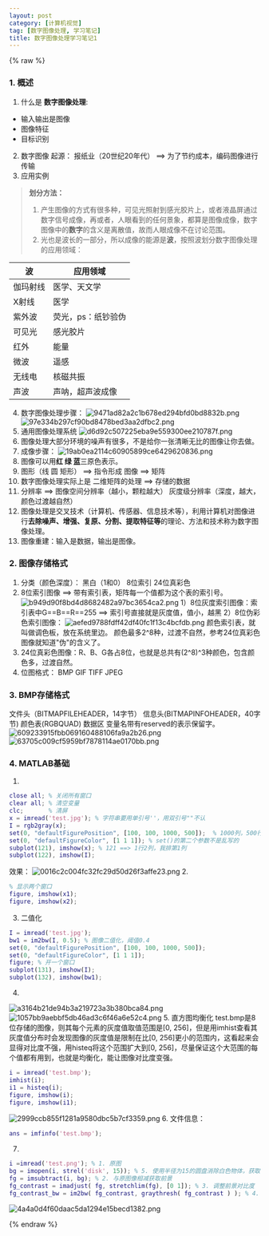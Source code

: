 ```yaml
---
layout: post
category: [计算机视觉]
tag: [数字图像处理, 学习笔记]
title: 数字图像处理学习笔记1
---
```

{% raw %}

### 1. 概述
1. 什么是 **数字图像处理**:
* 输入输出是图像
* 图像特征
* 目标识别
2. 数字图像 起源：
报纸业（20世纪20年代） ==> 为了节约成本，编码图像进行传输
3. 应用实例
> **划分方法：**
> 1. 产生图像的方式有很多种，可见光照射到感光胶片上，或者液晶屏通过数字信号成像，再或者，人眼看到的任何景象，都算是图像成像，数字图像中的**数字**的含义是离散值，故而人眼成像不在讨论范围。
> 2. 光也是波长的一部分，所以成像的能源是**波**，按照波划分数字图像处理的应用领域：

| 波 | 应用领域 |
| --- | --- |
| 伽玛射线 | 医学、天文学 |
| X射线 | 医学 |
| 紫外波 | 荧光，ps：纸钞验伪 |
| 可见光 | 感光胶片 |
| 红外 | 能量 |
| 微波 | 遥感 |
| 无线电 | 核磁共振 |
| 声波 | 声呐，超声波成像 |
4. 数字图像处理步骤：
![9471ad82a2c1b678ed294bfd0bd8832b.png](/assets/images/image-processing-study-note/Image1.png)
![97e334b297cf90bd8478bed3aa2dfbc2.png](/assets/images/image-processing-study-note/Image2.png)
5. 通用图像处理系统
![d6d92c507225eba9e559300ee210787f.png](/assets/images/image-processing-study-note/Image3.png)
6. 图像处理大部分环境的噪声有很多，不是给你一张清晰无比的图像让你去做。
7. 成像步骤：
![19ab0ea2114c60905899ce6429620836.png](/assets/images/image-processing-study-note/Image4.png)
8. 图像可以用**红 绿 蓝**三原色表示。
9. 图形（线 圆 矩形） ==> 指令形成
图像 ==> 矩阵
10. 数字图像处理实际上是 二维矩阵的处理 ==> 存储的数据
11. 分辨率 ==> 图像空间分辨率（越小，颗粒越大） 灰度级分辨率（深度，越大，颜色过渡越自然）
12. 图像处理是交叉技术（计算机、传感器、信息技术等），利用计算机对图像进行**去除噪声、增强、复原、分割、提取特征等**的理论、方法和技术称为数字图像处理。
13. 图像重建：输入是数据，输出是图像。
### 2. 图像存储格式
1. 分类（颜色深度）：
黑白（1和0） 8位索引 24位真彩色
2. 8位索引图像 ==> 带有索引表，矩阵每一个值都为这个表的索引号。
![b949d90f8bd4d8682482a97bc3654ca2.png](/assets/images/image-processing-study-note/Image5.png)
1）8位灰度索引图像：索引表中G==B==R==255 ==> 索引号直接就是灰度值，值小，越黑
2）8位伪彩色索引图像：
![aefed9788fdff42df40fc1f13c4bcfdb.png](/assets/images/image-processing-study-note/Image6.png)
颜色索引表，就叫做调色板，放在系统里边。
颜色最多2^8种，过渡不自然，参考24位真彩色图像就知道"伪"的含义了。
3. 24位真彩色图像：R、B、G各占8位，也就是总共有(2^8)^3种颜色，包含颜色多，过渡自然。
4. 位图格式：
BMP GIF TIFF JPEG
### 3. BMP存储格式
文件头（BITMAPFILEHEADER，14字节）  信息头(BITMAPINFOHEADER，40字节)  颜色表(RGBQUAD)  数据区
变量名带有reserved的表示保留字。
![609233915fbb069160488106fa9a2b26.png](/assets/images/image-processing-study-note/Image7.png)
![63705c009cf5959bf7878114ae0170bb.png](/assets/images/image-processing-study-note/Image8.png)
### 4. MATLAB基础
1. 
```matlab
close all; % 关闭所有窗口
clear all; % 清空变量
clc;       % 清屏
x = imread('test.jpg'); % 字符串要用单引号''，用双引号""不认
I = rgb2gray(x);
set(0, "defaultFigurePosition", [100, 100, 1000, 500]);  % 1000列，500行
set(0, "defaultFigureColor", [1 1 1]); % set()的第二个参数不是乱写的
subplot(121), imshow(x); % 121 ==> 1行2列，我排第1列
subplot(122), imshow(I);
```
效果：
![0016c2c004fc32fc29d50d26f3affe23.png](/assets/images/image-processing-study-note/Image9.png)
2. 
```matlab
% 显示两个窗口
figure, imshow(x1);
figure, imshow(x2); 
```
3. 二值化
```matlab
I = imread('test.jpg'); 
bw1 = im2bw(I, 0.5); % 图像二值化，阈值0.4
set(0, "defaultFigurePosition", [100, 100, 1000, 500]); 
set(0, "defaultFigureColor", [1 1 1]); 
figure; % 开一个窗口
subplot(131), imshow(I);
subplot(132), imshow(bw1);
```
4. 
![a3164b21de94b3a219723a3b380bca84.png](/assets/images/image-processing-study-note/Image10.png)
![1057bb9aebbf5db46ad3c6f46a6e52c4.png](/assets/images/image-processing-study-note/Image11.png)
5. 直方图均衡化
test.bmp是8位存储的图像，则其每个元素的灰度值取值范围是[0, 256]，但是用imhist查看其灰度值分布时会发现图像的灰度值是限制在比[0, 256]更小的范围内，这看起来会显得对比度不强，用histeq将这个范围扩大到[0, 256]，尽量保证这个大范围的每个值都有用到，也就是均衡化，能让图像对比度变强。
```matlab
i = imread('test.bmp');
imhist(i); 
i1 = histeq(i);
figure, imshow(i);
figure, imshow(i1);
```
![2999ccb855f1281a9580dbc5b7cf3359.png](/assets/images/image-processing-study-note/Image12.png)
6. 文件信息：
```matlab
ans = imfinfo('test.bmp');
```
7. 
```matlab
i =imread('test.png'); % 1. 原图
bg = imopen(i, strel('disk', 15)); % 5. 使用半径为15的圆盘消除白色物体，获取背景
fg = imsubtract(i, bg); % 2. 与原图像相减获取前景
fg_contrast = imadjust( fg, stretchlim(fg), [0 1]); % 3. 调整前景对比度
fg_contrast_bw = im2bw( fg_contrast, graythresh( fg_contrast ) ); % 4. 将前景图像转化为二值图像
```
![4a4a0d4f60daac5da1294e15becd1382.png](/assets/images/image-processing-study-note/Image13.png)


{% endraw %}  




